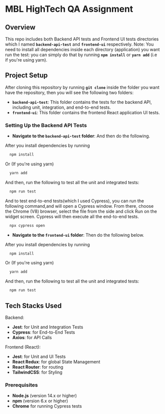 # MBL HighTech QA Assignment

## Overview

This repo includes both Backend API tests and Frontend UI tests directories which I named **`backend-api-test`** and **`frontend-ui`** respectively. Note: You need to install all dependencies inside each directory (application) you want run the test: you can simply do that by running **`npm install`** or **`yarn add`** (i.e if you're using yarn).

## Project Setup

After cloning this repository by running **`git clone`** inside the folder you want have the repository, then you will see the following two folders:

- **`backend-api-test`**: This folder contains the tests for the backend API, including unit, integration, and end-to-end tests.
- **`frontend-ui`**: This folder contains the frontend React application UI tests.

### Setting Up the Backend API Tests

- **Navigate to the `backend-api-test` folder**: And then do the following.

After you install dependencies by running

```bash
  npm install
```

Or (If you're using yarn)

```bash
  yarn add
```

And then, run the following to test all the unit and integrated tests:

```bash
  npm run test
```

And to test end-to-end tests(which I used Cypress), you can run the following command,and will open a Cypress window. From there, choose the Chrome (V8) browser, select the file from the side and click Run on the widget screen. Cypress will then execute all the end-to-end tests.

```bash
  npx cypress open
```

- **Navigate to the `frontend-ui` folder**: Then do the following below.

After you install dependencies by running

```bash
  npm install
```

Or (If you're using yarn)

```bash
  yarn add
```

And then, run the following to test all the unit and integrated tests:

```bash
  npm run test
```

## Tech Stacks Used

Backend:

- **Jest**: for Unit and Integration Tests
- **Cypress**: for End-to-End Tests
- **Axios**: for API Calls

Frontend (React):

- **Jest**: for Unit and UI Tests
- **React Redux**: for global State Management
- **React Router**: for routing
- **TailwindCSS**: for Styling

### Prerequisites

- **Node.js** (version 14.x or higher)
- **npm** (version 6.x or higher)
- **Chrome** for running Cypress tests
